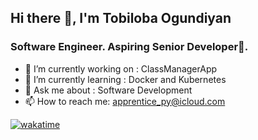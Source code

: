 ## Hi there 👋, I'm Tobiloba Ogundiyan

### Software Engineer. Aspiring Senior Developer🥑.





- 🔭 I’m currently working on : ClassManagerApp
- 🌱 I’m currently learning : Docker and Kubernetes
- 💬 Ask me about : Software Development 
- 📫 How to reach me: apprentice_py@icloud.com


[![wakatime](https://wakatime.com/badge/user/f6526134-0caa-49f4-a565-384bcda66e62.svg)](https://wakatime.com/@f6526134-0caa-49f4-a565-384bcda66e62)

